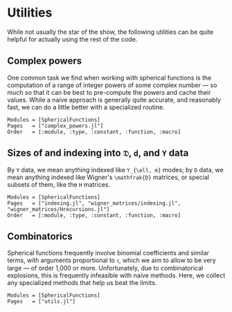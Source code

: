 # Utilities

While not usually the star of the show, the following utilities can be quite helpful for actually
using the rest of the code.


## Complex powers

One common task we find when working with spherical functions is the computation of a range of
integer powers of some complex number — so much so that it can be best to pre-compute the powers and
cache their values.  While a naive approach is generally quite accurate, and reasonably fast, we can
do a little better with a specialized routine.

```@autodocs
Modules = [SphericalFunctions]
Pages   = ["complex_powers.jl"]
Order   = [:module, :type, :constant, :function, :macro]
```


## Sizes of and indexing into ``𝔇``, ``d``, and ``Y`` data

By ``Y`` data, we mean anything indexed like ``Y_{\ell, m}`` modes; by ``D``
data, we mean anything indexed like Wigner's ``\mathfrak{D}`` matrices, or
special subsets of them, like the ``H`` matrices.

```@autodocs
Modules = [SphericalFunctions]
Pages   = ["indexing.jl", "wigner_matrices/indexing.jl", "wigner_matrices/Hrecursions.jl"]
Order   = [:module, :type, :constant, :function, :macro]
```


## Combinatorics

Spherical functions frequently involve binomial coefficients and similar terms, with arguments
proportional to ``ℓ``, which we aim to allow to be very large — of order 1,000 or more.
Unfortunately, due to combinatorical explosions, this is frequently infeasible with naive
methods.  Here, we collect any specialized methods that help us beat the limits.

```@autodocs
Modules = [SphericalFunctions]
Pages   = ["utils.jl"]
```


